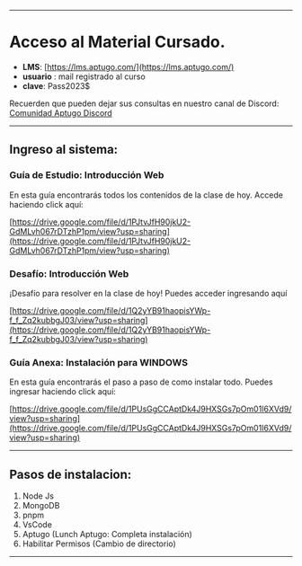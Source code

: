 
---

# Acceso al Material Cursado.

- **LMS**:  [https://lms.aptugo.com/](https://lms.aptugo.com/)
- **usuario** : mail registrado al curso
- **clave**: Pass2023$

Recuerden que pueden dejar sus consultas en nuestro canal de Discord:
[Comunidad Aptugo Discord](https://discord.gg/SpCye9Sbu8)

---

## Ingreso al sistema:

### Guía de Estudio: Introducción Web

En esta guía encontrarás todos los contenidos de la clase de hoy. Accede haciendo click aquí:

[https://drive.google.com/file/d/1PJtvJfH90jkU2-GdMLvh067rDTzhP1pm/view?usp=sharing](https://drive.google.com/file/d/1PJtvJfH90jkU2-GdMLvh067rDTzhP1pm/view?usp=sharing)


### Desafío: Introducción Web

¡Desafío para resolver en la clase de hoy! Puedes acceder ingresando aquí

[https://drive.google.com/file/d/1Q2yYB91haopisYWp-f_f_Zq2kubbgJ03/view?usp=sharing](https://drive.google.com/file/d/1Q2yYB91haopisYWp-f_f_Zq2kubbgJ03/view?usp=sharing)

   
### Guía Anexa: Instalación para WINDOWS

En esta guía encontrarás el paso a paso de como instalar todo. Puedes ingresar haciendo click aquí: 

[https://drive.google.com/file/d/1PUsGgCCAptDk4J9HXSGs7pOm01I6XVd9/view?usp=sharing](https://drive.google.com/file/d/1PUsGgCCAptDk4J9HXSGs7pOm01I6XVd9/view?usp=sharing)


---

## Pasos de instalacion:

1. Node Js 
2. MongoDB
3. pnpm
4. VsCode
5. Aptugo (Lunch Aptugo: Completa instalación)
6. Habilitar Permisos (Cambio de directorio)

---